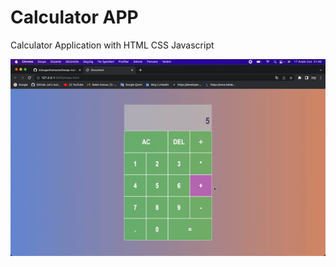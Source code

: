 <h1>Calculator APP</h1>



<p> Calculator Application with HTML CSS Javascript </p>


<img src="logo.gif" />
